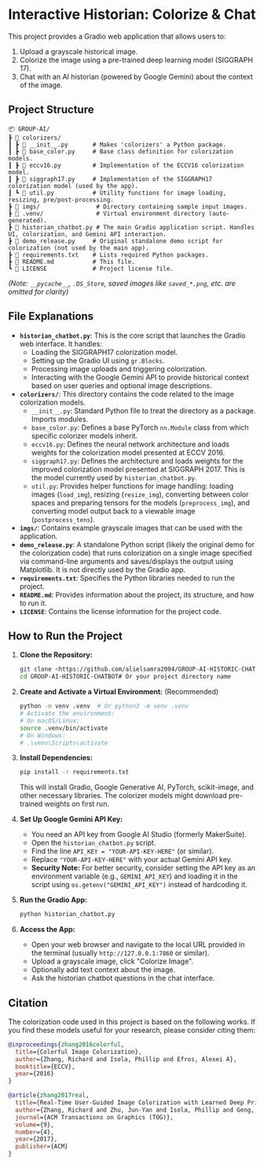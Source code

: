 # Interactive Historian: Colorize & Chat

This project provides a Gradio web application that allows users to:
1.  Upload a grayscale historical image.
2.  Colorize the image using a pre-trained deep learning model (SIGGRAPH 17).
3.  Chat with an AI historian (powered by Google Gemini) about the context of the image.

## Project Structure

```
📦 GROUP-AI/
┣ 📂 colorizers/
┃ ┣ 📄 __init__.py       # Makes 'colorizers' a Python package.
┃ ┣ 📄 base_color.py     # Base class definition for colorization models.
┃ ┣ 📄 eccv16.py         # Implementation of the ECCV16 colorization model.
┃ ┣ 📄 siggraph17.py     # Implementation of the SIGGRAPH17 colorization model (used by the app).
┃ ┗ 📄 util.py           # Utility functions for image loading, resizing, pre/post-processing.
┣ 📂 imgs/                # Directory containing sample input images.
┣ 📂 .venv/               # Virtual environment directory (auto-generated).
┣ 📄 historian_chatbot.py # The main Gradio application script. Handles UI, colorization, and Gemini API interaction.
┣ 📄 demo_release.py     # Original standalone demo script for colorization (not used by the main app).
┣ 📄 requirements.txt    # Lists required Python packages.
┣ 📄 README.md           # This file.
┗ 📄 LICENSE             # Project license file.
```
*(Note: `__pycache__`, `.DS_Store`, saved images like `saved_*.png`, etc. are omitted for clarity)*

## File Explanations

*   **`historian_chatbot.py`**: This is the core script that launches the Gradio web interface. It handles:
    *   Loading the SIGGRAPH17 colorization model.
    *   Setting up the Gradio UI using `gr.Blocks`.
    *   Processing image uploads and triggering colorization.
    *   Interacting with the Google Gemini API to provide historical context based on user queries and optional image descriptions.
*   **`colorizers/`**: This directory contains the code related to the image colorization models.
    *   `__init__.py`: Standard Python file to treat the directory as a package. Imports modules.
    *   `base_color.py`: Defines a base PyTorch `nn.Module` class from which specific colorizer models inherit.
    *   `eccv16.py`: Defines the neural network architecture and loads weights for the colorization model presented at ECCV 2016.
    *   `siggraph17.py`: Defines the architecture and loads weights for the improved colorization model presented at SIGGRAPH 2017. This is the model currently used by `historian_chatbot.py`.
    *   `util.py`: Provides helper functions for image handling: loading images (`load_img`), resizing (`resize_img`), converting between color spaces and preparing tensors for the models (`preprocess_img`), and converting model output back to a viewable image (`postprocess_tens`).
*   **`imgs/`**: Contains example grayscale images that can be used with the application.
*   **`demo_release.py`**: A standalone Python script (likely the original demo for the colorization code) that runs colorization on a single image specified via command-line arguments and saves/displays the output using Matplotlib. It is not directly used by the Gradio app.
*   **`requirements.txt`**: Specifies the Python libraries needed to run the project.
*   **`README.md`**: Provides information about the project, its structure, and how to run it.
*   **`LICENSE`**: Contains the license information for the project code.

## How to Run the Project

1.  **Clone the Repository:**
    ```bash
    git clone <https://github.com/alielsamra2004/GROUP-AI-HISTORIC-CHATBOT/tree/main>
    cd GROUP-AI-HISTORIC-CHATBOT# Or your project directory name
    ```

2.  **Create and Activate a Virtual Environment:** (Recommended)
    ```bash
    python -m venv .venv  # Or python3 -m venv .venv
    # Activate the environment:
    # On macOS/Linux:
    source .venv/bin/activate
    # On Windows:
    # .\venv\Scripts\activate
    ```

3.  **Install Dependencies:**
    ```bash
    pip install -r requirements.txt
    ```
    This will install Gradio, Google Generative AI, PyTorch, scikit-image, and other necessary libraries. The colorizer models might download pre-trained weights on first run.

4.  **Set Up Google Gemini API Key:**
    *   You need an API key from Google AI Studio (formerly MakerSuite).
    *   Open the `historian_chatbot.py` script.
    *   Find the line `API_KEY = "YOUR-API-KEY-HERE"` (or similar).
    *   Replace `"YOUR-API-KEY-HERE"` with your actual Gemini API key.
    *   **Security Note:** For better security, consider setting the API key as an environment variable (e.g., `GEMINI_API_KEY`) and loading it in the script using `os.getenv("GEMINI_API_KEY")` instead of hardcoding it.

5.  **Run the Gradio App:**
    ```bash
    python historian_chatbot.py
    ```

6.  **Access the App:**
    *   Open your web browser and navigate to the local URL provided in the terminal (usually `http://127.0.0.1:7860` or similar).
    *   Upload a grayscale image, click "Colorize Image".
    *   Optionally add text context about the image.
    *   Ask the historian chatbot questions in the chat interface.

## Citation

The colorization code used in this project is based on the following works. If you find these models useful for your research, please consider citing them:

```bibtex
@inproceedings{zhang2016colorful,
  title={Colorful Image Colorization},
  author={Zhang, Richard and Isola, Phillip and Efros, Alexei A},
  booktitle={ECCV},
  year={2016}
}

@article{zhang2017real,
  title={Real-Time User-Guided Image Colorization with Learned Deep Priors},
  author={Zhang, Richard and Zhu, Jun-Yan and Isola, Phillip and Geng, Xinyang and Lin, Angela S and Yu, Tianhe and Efros, Alexei A},
  journal={ACM Transactions on Graphics (TOG)},
  volume={9},
  number={4},
  year={2017},
  publisher={ACM}
}
```

